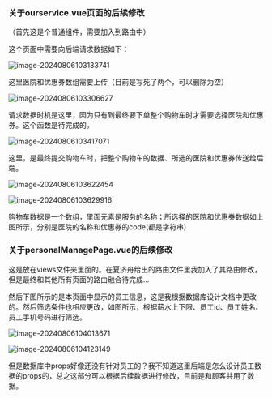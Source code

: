 ### 关于ourservice.vue页面的后续修改

（首先这是个普通组件，需要加入到路由中）

这个页面中需要向后端请求数据如下：



![image-20240806103133741](C:\Users\86159\AppData\Roaming\Typora\typora-user-images\image-20240806103133741.png)

这里医院和优惠券数组需要上传（目前是写死了两个，可以删除为空）

![image-20240806103306627](C:\Users\86159\AppData\Roaming\Typora\typora-user-images\image-20240806103306627.png)

请求数据时机是这里，因为只有到最终要下单整个购物车时才需要选择医院和优惠券。这个函数是待完成的。



![image-20240806103417071](C:\Users\86159\AppData\Roaming\Typora\typora-user-images\image-20240806103417071.png)

这里，是最终提交购物车时，把整个购物车的数据、所选的医院和优惠券传送给后端。

![image-20240806103622454](C:\Users\86159\AppData\Roaming\Typora\typora-user-images\image-20240806103622454.png)

![image-20240806103629916](C:\Users\86159\AppData\Roaming\Typora\typora-user-images\image-20240806103629916.png)

购物车数据是一个数组，里面元素是服务的名称；所选择的医院和优惠券数据如上图所示，分别是医院的名称和优惠券的code(都是字符串)



### 关于personalManagePage.vue的后续修改

这是放在views文件夹里面的。在夏济舟给出的路由文件里我加入了其路由修改，但是最终和其他所有页面的路由融合待完成...

然后下图所示的是本页面中显示的员工信息，这是我根据数据库设计文档中更改的。然后筛选条件也相应更改，如图所示，根据薪水上下限、员工id、员工姓名、员工手机号码进行筛选。

![image-20240806104013671](C:\Users\86159\AppData\Roaming\Typora\typora-user-images\image-20240806104013671.png)

![image-20240806104123149](C:\Users\86159\AppData\Roaming\Typora\typora-user-images\image-20240806104123149.png)

但是数据库中props好像还没有针对员工的？我不知道这里后端是怎么设计员工数据的props的，总之这部分可以根据后续数据进行修改，目前是和顾客共用了数据。







